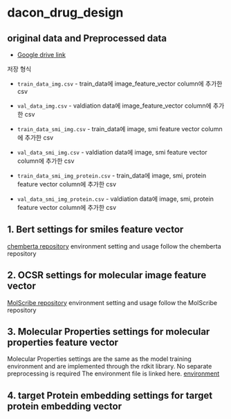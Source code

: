 # dacon_drug_design

## original data and Preprocessed data

- [Google drive link](https://drive.google.com/drive/folders/1SUATfOOw7MedfSlIak3yzMNTPzIy0SvY?usp=sharing)<br/>

저장 형식

- `train_data_img.csv` - train_data에 image_feature_vector column에 추가한 csv  
- `val_data_img.csv` - valdiation data에 image_feature_vector column에 추가한 csv

- `train_data_smi_img.csv` - train_data에 image, smi feature vector column에 추가한 csv  
- `val_data_smi_img.csv` - valdiation data에 image, smi feature vector column에 추가한 csv

- `train_data_smi_img_protein.csv` - train_data에 image, smi, protein feature vector column에 추가한 csv  
- `val_data_smi_img_protein.csv` - valdiation data에 image, smi, protein feature vector column에 추가한 csv

## 1. Bert settings for smiles feature vector
[chemberta repository](https://github.com/seyonechithrananda/bert-loves-chemistry)
environment setting and usage follow the chemberta repository

## 2. OCSR settings for molecular image feature vector
[MolScribe repository](https://github.com/thomas0809/MolScribe)
environment setting and usage follow the MolScribe repository

## 3. Molecular Properties settings for molecular properties feature vector
Molecular Properties settings are the same as the model training environment and are implemented through the rdkit library.
No separate preprocessing is required
The environment file is linked here. [environment](https://github.com/jjjabcd/dacon_drug_design/blob/main/ocsr_model/environment.yml)

## 4. target Protein embedding settings for target protein embedding vector
